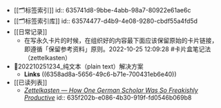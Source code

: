 - [[🗂️标签索引]]
  id:: 635741d8-9bbe-4abb-98a7-80922e61ae6c
- [[🗂标签索引库]]
  id:: 63574477-d4b9-4e08-9280-cbdf55a4fd5d
- [[日常记录]]
	- 在写永久卡片的时候，在组织好的内容最下面应该保留原始的卡片链接，即遵循「保留参考资料」原则。2022-10-25 12:09:28 #卡片盒笔记法（zettelkasten）
- 📇202210251234_纯文本（plain text）解决方案
	- **Links**
	  ((6358ad8a-5656-49c6-b71e-700431eb6e40))
- [[已读列表]]
	- [*Zettelkasten — How One German Scholar Was So Freakishly Productive*](((65143cd4-6621-4b5d-9a8e-bedf50062ff0)))
	  id:: 635f202b-e086-4b30-919f-fd0546b069b8